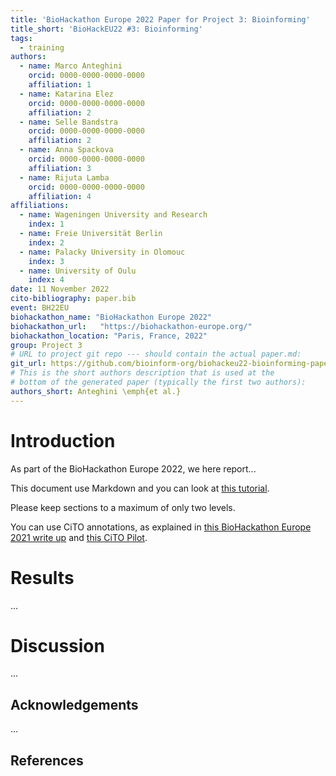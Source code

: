 ```yaml
---
title: 'BioHackathon Europe 2022 Paper for Project 3: Bioinforming'
title_short: 'BioHackEU22 #3: Bioinforming'
tags:
  - training
authors:
  - name: Marco Anteghini
    orcid: 0000-0000-0000-0000
    affiliation: 1
  - name: Katarina Elez
    orcid: 0000-0000-0000-0000
    affiliation: 2
  - name: Selle Bandstra
    orcid: 0000-0000-0000-0000
    affiliation: 2
  - name: Anna Spackova
	orcid: 0000-0000-0000-0000
    affiliation: 3
  - name: Rijuta Lamba
    orcid: 0000-0000-0000-0000
    affiliation: 4
affiliations:
  - name: Wageningen University and Research
    index: 1
  - name: Freie Universität Berlin
    index: 2
  - name: Palacky University in Olomouc
    index: 3
  - name: University of Oulu
    index: 4
date: 11 November 2022
cito-bibliography: paper.bib
event: BH22EU
biohackathon_name: "BioHackathon Europe 2022"
biohackathon_url:   "https://biohackathon-europe.org/"
biohackathon_location: "Paris, France, 2022"
group: Project 3
# URL to project git repo --- should contain the actual paper.md:
git_url: https://github.com/bioinform-org/biohackeu22-bioinforming-paper
# This is the short authors description that is used at the
# bottom of the generated paper (typically the first two authors):
authors_short: Anteghini \emph{et al.}
---
```



# Introduction

As part of the BioHackathon Europe 2022, we here report...

This document use Markdown and you can look at [this tutorial](https://www.markdowntutorial.com/).

Please keep sections to a maximum of only two levels.

You can use CiTO annotations, as explained in [this BioHackathon Europe 2021 write up](https://raw.githubusercontent.com/biohackrxiv/bhxiv-metadata/main/doc/elixir_biohackathon2021/paper.md) and [this CiTO Pilot](https://www.biomedcentral.com/collections/cito).

# Results

...

# Discussion

...

## Acknowledgements

...

## References
